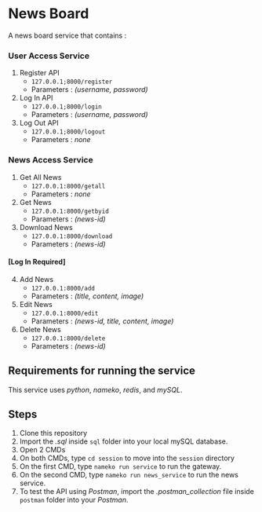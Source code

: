 # News Board
A news board service that contains : 

### User Access Service
  1. Register API
     - `127.0.0.1;8000/register`
     - Parameters : *(username, password)*
  2. Log In API
     - `127.0.0.1;8000/login`
     - Parameters : *(username, password)*
  3. Log Out API
     - `127.0.0.1;8000/logout` 
     - Parameters : *none*

### News Access Service 
  1. Get All News
     - `127.0.0.1:8000/getall`
     - Parameters : *none*
  2. Get News 
     - `127.0.0.1:8000/getbyid`
     - Parameters : *(news-id)*
  3. Download News
     - `127.0.0.1:8000/download`
     - Parameters : *(news-id)*
#### [Log In Required]
  4. Add News
     - `127.0.0.1:8000/add`
     - Parameters : *(title, content, image)*
  5. Edit News
     - `127.0.0.1:8000/edit`
     - Parameters : *(news-id, title, content, image)*
  6. Delete News
     - `127.0.0.1:8000/delete`
     - Parameters : *(news-id)*

## Requirements for running the service
  This service uses *python*, *nameko*, *redis*, and *mySQL*.
  
## Steps
  1. Clone this repository
  2. Import the *.sql* inside `sql` folder into your local mySQL database.
  3. Open 2 CMDs
  4. On both CMDs, type `cd session` to move into the `session` directory
  5. On the first CMD, type `nameko run service` to run the gateway.
  6. On the second CMD, type `nameko run news_service` to run the news service.
  7. To test the API using *Postman*, import the *.postman_collection* file inside `postman` folder into your *Postman*.

